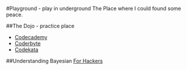 #Playground - play in underground
The Place where I could found some peace. 

##The Dojo - practice place
- [Codecademy](http://www.codecademy.com/)
- [Coderbyte](http://coderbyte.com/)
- [Codekata](http://codekata.com/)

##Understanding Bayesian
[For Hackers](https://github.com/CamDavidsonPilon/Probabilistic-Programming-and-Bayesian-Methods-for-Hackers)

